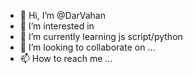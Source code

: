- 👋 Hi, I’m @DarVahan
- 👀 I’m interested in 
- 🌱 I’m currently learning js script/python
- 💞️ I’m looking to collaborate on ...
- 📫 How to reach me ...

<!---
DarVahan/DarVahan is a ✨ special ✨ repository because its `README.md` (this file) appears on your GitHub profile.
You can click the Preview link to take a look at your changes.
--->
